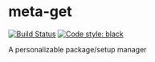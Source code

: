 # meta-get

[![Build Status](https://travis-ci.org/WildfireXIII/meta-get.svg?branch=master)](https://travis-ci.org/WildfireXIII/meta-get)
[![Code style: black](https://img.shields.io/badge/code%20style-black-000000.svg)](https://github.com/ambv/black)

A personalizable package/setup manager
